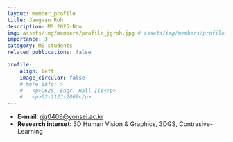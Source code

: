 ```yaml
---
layout: member_profile
title: Jaegwan Roh
description: MS 2025-Now
img: assets/img/members/profile_jgroh.jpg # assets/img/members/profile_jykim.jpg
importance: 3
category: MS students
related_publications: false

profile:
    align: left
    image_circular: false
    # more_info: >
    #   <p>C625, Engr. Hall III</p>
    #   <p>02-2123-2869</p>
---
```


- **E-mail**: rjg0409@yonsei.ac.kr
- **Research interset**: 3D Human Vision & Graphics, 3DGS, Contrasive-Learning
